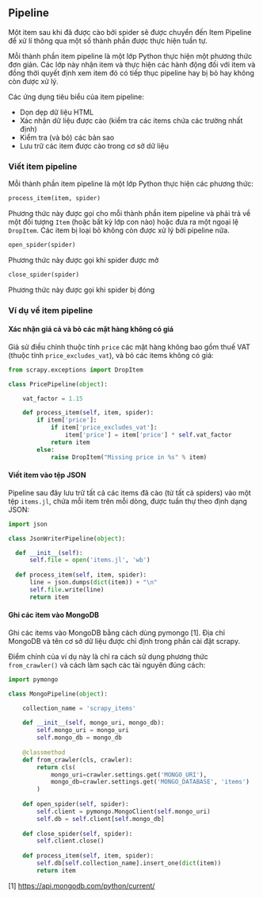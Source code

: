 ## Pipeline

Một item sau khi đã được cào bởi spider sẽ được chuyển đến Item Pipeline để xử lí thông qua một số thành phần được thực hiện tuần tự.

Mỗi thành phần item pipeline là một lớp Python thực hiện một phương thức đơn giản. Các lớp này nhận item và thực hiện các hành động đối với item và đồng thời quyết định xem item đó có tiếp thục pipeline hay bị bỏ hay không còn được xử lý.

Các ứng dụng tiêu biểu của item pipeline:
* Dọn dẹp dữ liệu HTML
* Xác nhận dữ liệu được cào (kiểm tra các items chứa các trường nhất định)
* Kiểm tra (và bỏ) các bản sao
* Lưu trữ các item được cào trong cơ sở dữ liệu

### Viết item pipeline
Mỗi thành phần item pipeline là một lớp Python thực hiện các phương thức:

```python
process_item(item, spider)
```  
Phương thức này được gọi cho mỗi thành phần item pipeline và phải trả về một đối tượng `Item` (hoặc bất kỳ lớp con nào) hoặc đưa ra một ngoại lệ `DropItem`. Các item bị loại bỏ không còn được xử lý bởi pipeline nữa.

```python
open_spider(spider)
```
Phương thức này được gọi khi spider được mở

```python
close_spider(spider)
```
Phương thức này được gọi khi spider bị đóng

### Ví dụ về item pipeline
#### Xác nhận giá cả và bỏ các mặt hàng không có giá
Giả sử điều chỉnh thuộc tính `price` các mặt hàng không bao gồm thuế VAT (thuộc tính `price_excludes_vat`), và bỏ các items không có giá:
```python
from scrapy.exceptions import DropItem

class PricePipeline(object):

    vat_factor = 1.15

    def process_item(self, item, spider):
        if item['price']:
            if item['price_excludes_vat']:
                item['price'] = item['price'] * self.vat_factor
            return item
        else:
            raise DropItem("Missing price in %s" % item)
```
#### Viết item vào tệp JSON
Pipeline sau đây lưu trữ tất cả các items đã cào (từ tất cả spiders) vào một tệp `items.jl`, chứa mỗi item trên mỗi dòng, được tuần thự theo định dạng JSON:
  ```python
import json

class JsonWriterPipeline(object):

    def __init__(self):
        self.file = open('items.jl', 'wb')
    
    def process_item(self, item, spider):
        line = json.dumps(dict(item)) + "\n"
        self.file.write(line)
        return item
  ```
#### Ghi các item vào MongoDB
Ghi các items vào MongoDB bằng cách dùng pymongo [1]. Địa chỉ MongoDB và tên cơ sở dữ liệu được chỉ định trong phần cài đặt scrapy.

Điểm chính của ví dụ này là chỉ ra cách sử dụng phương thức `from_crawler()` và cách làm sạch các tài nguyên đúng cách:
```python
import pymongo

class MongoPipeline(object):

    collection_name = 'scrapy_items'
    
    def __init__(self, mongo_uri, mongo_db):
        self.mongo_uri = mongo_uri
        self.mongo_db = mongo_db
    
    @classmethod
    def from_crawler(cls, crawler):
        return cls(
            mongo_uri=crawler.settings.get('MONGO_URI'),
            mongo_db=crawler.settings.get('MONGO_DATABASE', 'items')
        )
    
    def open_spider(self, spider):
        self.client = pymongo.MongoClient(self.mongo_uri)
        self.db = self.client[self.mongo_db]
    
    def close_spider(self, spider):
        self.client.close()
    
    def process_item(self, item, spider):
        self.db[self.collection_name].insert_one(dict(item))
        return item
```

[1] https://api.mongodb.com/python/current/